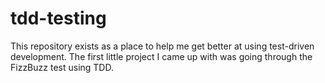 # tdd-testing
This repository exists as a place to help me get better at using test-driven development. The first little project I came up with was going through the FizzBuzz test using TDD.